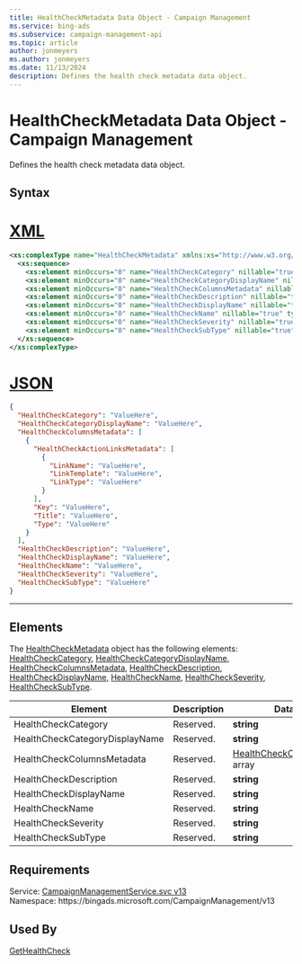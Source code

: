 ```yaml
---
title: HealthCheckMetadata Data Object - Campaign Management
ms.service: bing-ads
ms.subservice: campaign-management-api
ms.topic: article
author: jonmeyers
ms.author: jonmeyers
ms.date: 11/13/2024
description: Defines the health check metadata data object.
---
```

# HealthCheckMetadata Data Object - Campaign Management
Defines the health check metadata data object.

## Syntax

# [XML](#tab/xml)

```xml
<xs:complexType name="HealthCheckMetadata" xmlns:xs="http://www.w3.org/2001/XMLSchema">
  <xs:sequence>
    <xs:element minOccurs="0" name="HealthCheckCategory" nillable="true" type="xs:string" />
    <xs:element minOccurs="0" name="HealthCheckCategoryDisplayName" nillable="true" type="xs:string" />
    <xs:element minOccurs="0" name="HealthCheckColumnsMetadata" nillable="true" type="tns:ArrayOfHealthCheckColumnMetadata" />
    <xs:element minOccurs="0" name="HealthCheckDescription" nillable="true" type="xs:string" />
    <xs:element minOccurs="0" name="HealthCheckDisplayName" nillable="true" type="xs:string" />
    <xs:element minOccurs="0" name="HealthCheckName" nillable="true" type="xs:string" />
    <xs:element minOccurs="0" name="HealthCheckSeverity" nillable="true" type="xs:string" />
    <xs:element minOccurs="0" name="HealthCheckSubType" nillable="true" type="xs:string" />
  </xs:sequence>
</xs:complexType>
```

# [JSON](#tab/json)

```json
{
  "HealthCheckCategory": "ValueHere",
  "HealthCheckCategoryDisplayName": "ValueHere",
  "HealthCheckColumnsMetadata": [
    {
      "HealthCheckActionLinksMetadata": [
        {
          "LinkName": "ValueHere",
          "LinkTemplate": "ValueHere",
          "LinkType": "ValueHere"
        }
      ],
      "Key": "ValueHere",
      "Title": "ValueHere",
      "Type": "ValueHere"
    }
  ],
  "HealthCheckDescription": "ValueHere",
  "HealthCheckDisplayName": "ValueHere",
  "HealthCheckName": "ValueHere",
  "HealthCheckSeverity": "ValueHere",
  "HealthCheckSubType": "ValueHere"
}
```

-----

## <a name="elements"></a>Elements

The [HealthCheckMetadata](healthcheckmetadata.md) object has the following elements: [HealthCheckCategory](#healthcheckcategory), [HealthCheckCategoryDisplayName](#healthcheckcategorydisplayname), [HealthCheckColumnsMetadata](#healthcheckcolumnsmetadata), [HealthCheckDescription](#healthcheckdescription), [HealthCheckDisplayName](#healthcheckdisplayname), [HealthCheckName](#healthcheckname), [HealthCheckSeverity](#healthcheckseverity), [HealthCheckSubType](#healthchecksubtype).

|Element|Description|Data Type|
|-----------|---------------|-------------|
|<a name="healthcheckcategory"></a>HealthCheckCategory|Reserved.|**string**|
|<a name="healthcheckcategorydisplayname"></a>HealthCheckCategoryDisplayName|Reserved.|**string**|
|<a name="healthcheckcolumnsmetadata"></a>HealthCheckColumnsMetadata|Reserved.|[HealthCheckColumnMetadata](healthcheckcolumnmetadata.md) array|
|<a name="healthcheckdescription"></a>HealthCheckDescription|Reserved.|**string**|
|<a name="healthcheckdisplayname"></a>HealthCheckDisplayName|Reserved.|**string**|
|<a name="healthcheckname"></a>HealthCheckName|Reserved.|**string**|
|<a name="healthcheckseverity"></a>HealthCheckSeverity|Reserved.|**string**|
|<a name="healthchecksubtype"></a>HealthCheckSubType|Reserved.|**string**|

## Requirements
Service: [CampaignManagementService.svc v13](https://campaign.api.bingads.microsoft.com/Api/Advertiser/CampaignManagement/v13/CampaignManagementService.svc)  
Namespace: https\://bingads.microsoft.com/CampaignManagement/v13  

## Used By
[GetHealthCheck](gethealthcheck.md)  
